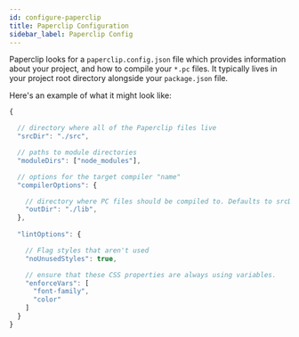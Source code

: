 ```yaml
---
id: configure-paperclip
title: Paperclip Configuration
sidebar_label: Paperclip Config
---
```


Paperclip looks for a `paperclip.config.json` file which provides information about your project, and how
to compile your `*.pc` files. It typically lives in your project root directory alongside your `package.json` file.

Here's an example of what it might look like:


```javascript
{

  // directory where all of the Paperclip files live
  "srcDir": "./src",

  // paths to module directories
  "moduleDirs": ["node_modules"],

  // options for the target compiler "name"
  "compilerOptions": {

    // directory where PC files should be compiled to. Defaults to srcDir
    "outDir": "./lib",
  },
  
  "lintOptions": {

    // Flag styles that aren't used 
    "noUnusedStyles": true,

    // ensure that these CSS properties are always using variables.
    "enforceVars": [
      "font-family",
      "color"
    ]
  }
}
```